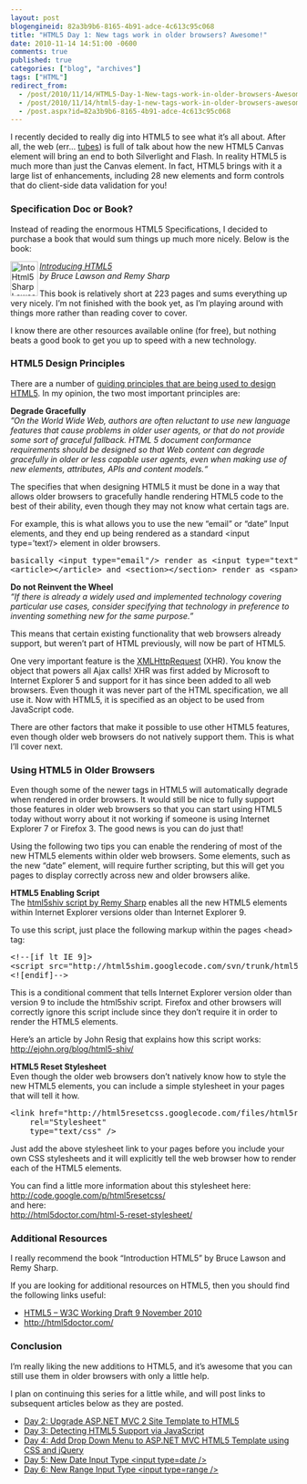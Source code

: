 ```yaml
---
layout: post
blogengineid: 82a3b9b6-8165-4b91-adce-4c613c95c068
title: "HTML5 Day 1: New tags work in older browsers? Awesome!"
date: 2010-11-14 14:51:00 -0600
comments: true
published: true
categories: ["blog", "archives"]
tags: ["HTML"]
redirect_from: 
  - /post/2010/11/14/HTML5-Day-1-New-tags-work-in-older-browsers-Awesome
  - /post/2010/11/14/html5-day-1-new-tags-work-in-older-browsers-awesome
  - /post.aspx?id=82a3b9b6-8165-4b91-adce-4c613c95c068
---
```

<!-- more -->
<p>I recently decided to really dig into HTML5 to see what it&rsquo;s all about. After all, the web (err... <a title="Ted Stevens: Series of Tubes" href="http://www.youtube.com/watch?v=f99PcP0aFNE">tubes</a>) is full of talk about how the new HTML5 Canvas element will bring an end to both Silverlight and Flash. In reality HTML5 is much more than just the Canvas element. In fact, HTML5 brings with it a large list of enhancements, including 28 new elements and form controls that do client-side data validation for you!</p>
<h3>Specification Doc or Book?</h3>
<p>Instead of reading the enormous HTML5 Specifications, I decided to purchase a book that would sum things up much more nicely. Below is the book:</p>
<p><img style="background-image: none; padding-left: 0px; padding-right: 0px; display: inline; float: left; padding-top: 0px; border-width: 0px;" title="IntoHtml5SharpLawson" src="/images/postsIntoHtml5SharpLawson.jpg" alt="IntoHtml5SharpLawson" width="48" height="61" align="left" border="0" /><em><a href="http://amzn.to/2acBCG7" target="_blank">Introducing HTML5</a> <br />by Bruce Lawson and Remy Sharp</em></p>
<p>This book is relatively short at 223 pages and sums everything up very nicely. I&rsquo;m not finished with the book yet, as I&rsquo;m playing around with things more rather than reading cover to cover.</p>
<p>I know there are other resources available online (for free), but nothing beats a good book to get you up to speed with a new technology.</p>
<h3>HTML5 Design Principles</h3>
<p>There are a number of <a title="HTML Design Principles" href="http://www.w3.org/TR/html-design-principles/" target="_blank">guiding principles that are being used to design HTML5</a>. In my opinion, the two most important principles are:</p>
<p><strong>Degrade Gracefully <br /></strong><em>&rdquo;On the World Wide Web, authors are often reluctant to use new language features that cause problems in older user agents, or that do not provide some sort of graceful fallback. HTML 5 document conformance requirements should be designed so that Web content can degrade gracefully in older or less capable user agents, even when making use of new elements, attributes, APIs and content models.&ldquo;</em></p>
<p>The specifies that when designing HTML5 it must be done in a way that allows older browsers to gracefully handle rendering HTML5 code to the best of their ability, even though they may not know what certain tags are.</p>
<p>For example, this is what allows you to use the new &ldquo;email&rdquo; or &ldquo;date&rdquo; Input elements, and they end up being rendered as a standard &lt;input type=&rsquo;text&rsquo;/&gt; element in older browsers.</p>
<pre class="brush: xml; first-line: 1; tab-size: 4; toolbar: false; ">basically &lt;input type="email"/&gt; render as &lt;input type="text"/&gt; and
&lt;article&gt;&lt;/article&gt; and &lt;section&gt;&lt;/section&gt; render as &lt;span&gt;&lt;/span&gt;</pre>
<p><strong>Do not Reinvent the Wheel <br /></strong><em>&ldquo;If there is already a widely used and implemented technology covering particular use cases, consider specifying that technology in preference to inventing something new for the same purpose.&rdquo;</em></p>
<p>This means that certain existing functionality that web browsers already support, but weren&rsquo;t part of HTML previously, will now be part of HTML5.</p>
<p>One very important feature is the <a href="http://en.wikipedia.org/wiki/XMLHttpRequest" target="_blank">XMLHttpRequest</a> (XHR). You know the object that powers all Ajax calls! XHR was first added by Microsoft to Internet Explorer 5 and support for it has since been added to all web browsers. Even though it was never part of the HTML specification, we all use it. Now with HTML5, it is specified as an object to be used from JavaScript code.</p>
<p>There are other factors that make it possible to use other HTML5 features, even though older web browsers do not natively support them. This is what I&rsquo;ll cover next.</p>
<h3>Using HTML5 in Older Browsers</h3>
<p>Even though some of the newer tags in HTML5 will automatically degrade when rendered in order browsers. It would still be nice to fully support those features in older web browsers so that you can start using HTML5 today without worry about it not working if someone is using Internet Explorer 7 or Firefox 3. The good news is you can do just that!</p>
<p>Using the following two tips you can enable the rendering of most of the new HTML5 elements within older web browsers. Some elements, such as the new &ldquo;date&rdquo; element, will require further scripting, but this will get you pages to display correctly across new and older browsers alike.</p>
<p><strong>HTML5 Enabling Script <br /></strong>The <a href="http://code.google.com/p/html5shim/" target="_blank">html5shiv script by Remy Sharp</a> enables all the new HTML5 elements within Internet Explorer versions older than Internet Explorer 9.</p>
<p>To use this script, just place the following markup within the pages &lt;head&gt; tag:</p>
<pre class="brush: xml; first-line: 1; tab-size: 4; toolbar: false; ">&lt;!--[if lt IE 9]&gt;
&lt;script src="http://html5shim.googlecode.com/svn/trunk/html5.js"&gt;&lt;/script&gt;
&lt;![endif]--&gt;</pre>
<p>This is a conditional comment that tells Internet Explorer version older than version 9 to include the html5shiv script. Firefox and other browsers will correctly ignore this script include since they don&rsquo;t require it in order to render the HTML5 elements.</p>
<p>Here&rsquo;s an article by John Resig that explains how this script works: <a title="http://ejohn.org/blog/html5-shiv/" href="http://ejohn.org/blog/html5-shiv/">http://ejohn.org/blog/html5-shiv/</a></p>
<p><strong>HTML5 Reset Stylesheet <br /></strong>Even though the older web browsers don&rsquo;t natively know how to style the new HTML5 elements, you can include a simple stylesheet in your pages that will tell it how.</p>
<pre class="brush: xml; first-line: 1; tab-size: 4; toolbar: false; ">&lt;link href="http://html5resetcss.googlecode.com/files/html5reset-1.6.1.css"
    rel="Stylesheet"
    type="text/css" /&gt;</pre>
<p>Just add the above stylesheet link to your pages before you include your own CSS stylesheets and it will explicitly tell the web browser how to render each of the HTML5 elements.</p>
<p>You can find a little more information about this stylesheet here: <br /><a title="http://code.google.com/p/html5resetcss/" href="http://code.google.com/p/html5resetcss/">http://code.google.com/p/html5resetcss/</a> <br />and here: <br /><a title="http://html5doctor.com/html-5-reset-stylesheet/" href="http://html5doctor.com/html-5-reset-stylesheet/">http://html5doctor.com/html-5-reset-stylesheet/</a></p>
<h3>Additional Resources</h3>
<p>I really recommend the book &ldquo;Introduction HTML5&rdquo; by Bruce Lawson and Remy Sharp.</p>
<p>If you are looking for additional resources on HTML5, then you should find the following links useful:</p>
<ul>
<li><a href="http://dev.w3.org/html5/spec/" target="_blank">HTML5 &ndash; W3C Working Draft 9 November 2010</a></li>
<li><a title="http://html5doctor.com/" href="http://html5doctor.com/">http://html5doctor.com/</a></li>
</ul>
<h3>Conclusion</h3>
<p>I&rsquo;m really liking the new additions to HTML5, and it&rsquo;s awesome that you can still use them in older browsers with only a little help.</p>
<p>I plan on continuing this series for a little while, and will post links to subsequent articles below as they are posted.</p>
<ul>
<li><a href="/post/2010/11/15/HTML5-Day-2-Upgrade-ASPNET-MVC-2-Site-Template-to-HTML5.aspx">Day 2: Upgrade ASP.NET MVC 2 Site Template to HTML5</a></li>
<li><a href="/post/2010/11/16/HTML5-Day-3-Detecting-HTML5-Support-via-JavaScript.aspx">Day 3: Detecting HTML5 Support via JavaScript</a></li>
<li><a href="/post/2010/11/17/HTML5-Day-4-Add-DropDown-Menu-ASPNET-MVC-HTML5-Template-using-CSS-and-jQuery.aspx">Day 4: Add Drop Down Menu to ASP.NET MVC HTML5 Template using CSS and jQuery</a></li>
<li><a href="/post/2010/11/18/HTML5-Day-5-New-Date-Input-Type.aspx">Day 5: New Date Input Type &lt;input type=date /&gt;</a></li>
<li><a href="/post/2010/11/22/HTML5-Day-6-New-Range-Input-Type-3cinput-type3drange-3e.aspx">Day 6: New Range Input Type &lt;input type=range /&gt;</a></li>
</ul>

